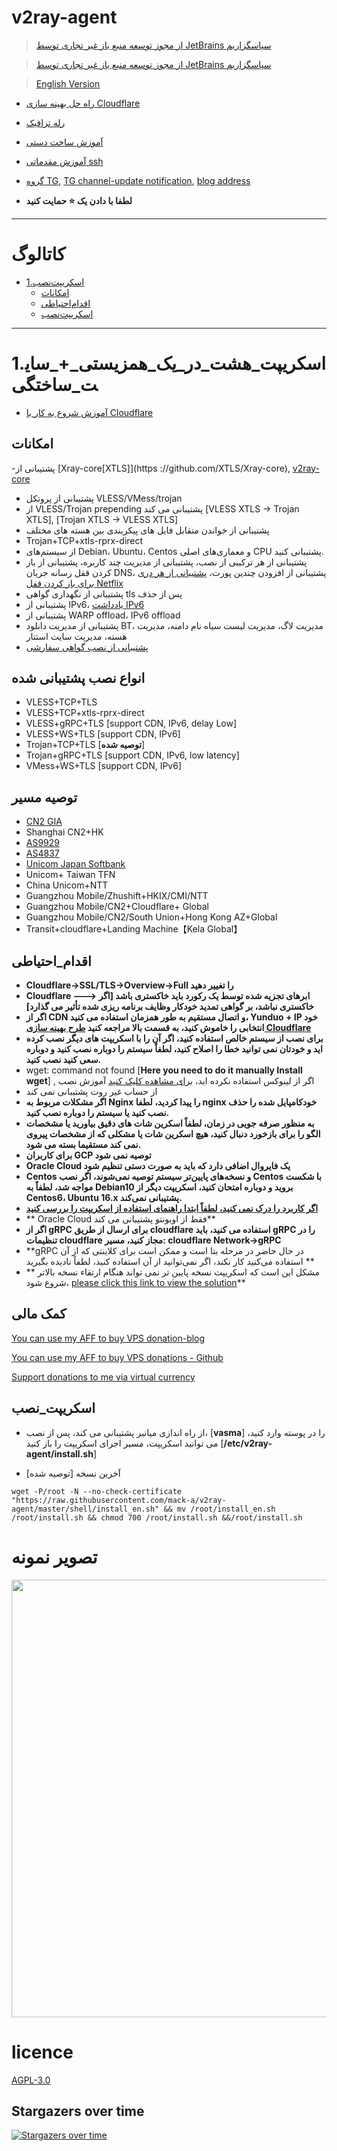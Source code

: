 # v2ray-agent

> [از مجوز توسعه منبع باز غیر تجاری توسط JetBrains سپاسگزاریم](https://www.jetbrains.com/?from=v2ray-agent)

> [از مجوز توسعه منبع باز غیر تجاری توسط JetBrains سپاسگزاریم]( https://www.jetbrains.com/?from=v2ray-agent)

> [English Version](https://github.com/mack-a/v2ray-agent/blob/master/documents/en/README_EN.md)

- [راه حل بهینه سازی Cloudflare](https://github.com/mack-a/v2ray-agent/blob/master/documents/optimize_V2Ray.md)
- [رله ترافیک](https://github.com/mack-a/v2ray-agent/blob/master/documents/traffic_relay.md)
- [آموزش ساخت دستی](https://github.com/mack-a/v2ray-agent/blob/master/documents/Cloudflare_install_manual.md)
- [آموزش مقدماتی ssh](https://www.v2ray-agent.com/2020-12-16-ssh%E5%85%A5%E9%97%A8%E6%95%99%E7%A8%8B)

- [گروه TG](https://t.me/technologyshare), [TG channel-update notification](https://t.me/v2rayAgentChannel), [blog address](https://www.v2ray-agent.com/)
- **لطفا با دادن یک ⭐ حمایت کنید**

* * * 

# کاتالوگ

- [1.اسکریپت‌نصب](#1.اسکریپت_هشت_در_یک_همزیستی_+_سایت_ساختگی)
  - [امکانات](#امکانات)
  - [اقدام‌احتیاطی](#اقدام_احتیاطی)
  - [اسکریپت‌نصب](#اسکریپت_نصب)

* * * 

# 1.اسکریپت_هشت_در_یک_همزیستی_+_سایت_ساختگی

- [آموزش شروع به کار با Cloudflare](https://github.com/mack-a/v2ray-agent/blob/master/documents/cloudflare_init.md)

## امکانات
-پشتیبانی از [Xray-core[XTLS]](https ://github.com/XTLS/Xray-core), [v2ray-core](https://github.com/v2fly/v2ray-core)
- پشتیبانی از پروتکل VLESS/VMess/trojan
- از VLESS/Trojan prepending پشتیبانی می کند [VLESS XTLS -> Trojan XTLS], [Trojan XTLS -> VLESS XTLS]
- پشتیبانی از خواندن متقابل فایل های پیکربندی بین هسته های مختلف
- Trojan+TCP+xtls-rprx-direct
- از سیستم‌های Debian، Ubuntu، Centos و معماری‌های اصلی CPU پشتیبانی کنید.
- پشتیبانی از هر ترکیبی از نصب، پشتیبانی از مدیریت چند کاربره، پشتیبانی از باز کردن قفل رسانه جریان DNS، پشتیبانی از افزودن چندین پورت، [پشتیبانی از هر دری برای باز کردن قفل Netflix](https://github.com/mack-a/v2ray-agent/blob/master/documents/netflix/dokodemo-unblock_netflix.md)
- پشتیبانی از نگهداری گواهی tls پس از حذف
- پشتیبانی از IPv6، [یادداشت IPv6](https://github.com/mack-a/v2ray-agent/blob/master/documents/ipv6_help.md)
- پشتیبانی از WARP offload، IPv6 offload
- پشتیبانی از مدیریت دانلود BT، مدیریت لاگ، مدیریت لیست سیاه نام دامنه، مدیریت هسته، مدیریت سایت استتار
- [پشتیبانی از نصب گواهی سفارشی](https://github.com/mack-a/v2ray-agent/blob/master/documents/install_tls.md)

## انواع نصب پشتیبانی شده

- VLESS+TCP+TLS
- VLESS+TCP+xtls-rprx-direct
- VLESS+gRPC+TLS [support CDN, IPv6, delay Low]
- VLESS+WS+TLS [support CDN, IPv6]
- Trojan+TCP+TLS [**توصیه شده**]
- Trojan+gRPC+TLS [support CDN, IPv6, low latency]
- VMess+WS+TLS [support CDN, IPv6]

## توصیه مسیر

- [CN2 GIA](https://github.com/mack-a/v2ray-agent/blob/master/documents/donation_aff.md#1cn2-gia)
- Shanghai CN2+HK
- [AS9929]( https://github.com/mack-a/v2ray-agent/blob/master/documents/donation_aff.md#2%E8%81%94%E9%80%9A-as9929a%E7%BD%91)
- [AS4837](https://github.com/mack-a/v2ray-agent/blob/master/documents/donation_aff.md#3%E8%81%94%E9%80%9A-as4837%E6%99%AE%E9%80%9A%E6%B0%91%E7%94%A8%E7%BD%91)
- [Unicom Japan Softbank](https://github.com/mack-a/v2ray-agent/blob/master/documents/donation_aff.md#4%E8%81%94%E9%80%9A-%E6%97%A5%E6%9C%AC%E8%BD%AF%E9%93%B6)
- Unicom+ Taiwan TFN
- China Unicom+NTT
- Guangzhou Mobile/Zhushift+HKIX/CMI/NTT
- Guangzhou Mobile/CN2+Cloudflare+ Global
- Guangzhou Mobile/CN2/South Union+Hong Kong AZ+Global
- Transit+cloudflare+Landing Machine【Kela Global】

## اقدام_احتیاطی

- **Cloudflare->SSL/TLS->Overview->Full را تغییر دهید**
- **Cloudflare ---> ابرهای تجزیه شده توسط یک رکورد باید خاکستری باشد [اگر خاکستری نباشد، بر گواهی تمدید خودکار وظایف برنامه ریزی شده تأثیر می گذارد]**
- **اگر از CDN و اتصال مستقیم به طور همزمان استفاده می کنید، Yunduo + IP خود انتخابی را خاموش کنید، به قسمت بالا مراجعه کنید [طرح بهینه سازی Cloudflare](https://github.com/mack-a/v2ray-agent/blob/master/documents/optimize_V2Ray.md)**
- **برای نصب از سیستم خالص استفاده کنید، اگر آن را با اسکریپت های دیگر نصب کرده اید و خودتان نمی توانید خطا را اصلاح کنید، لطفاً سیستم را دوباره نصب کنید و دوباره سعی کنید نصب کنید.**
- wget: command not found [**Here you need to do it manually Install wget**]
  , اگر از لینوکس استفاده نکرده اید، [برای مشاهده کلیک کنید](https://github.com/mack-a/v2ray-agent/tree/master/documents/install_tools.md) آموزش نصب
- از حساب غیر روت پشتیبانی نمی کند
- **اگر مشکلات مربوط به Nginx را پیدا کردید، لطفا nginx خودکامپایل شده را حذف نصب کنید یا سیستم را دوباره نصب کنید.**
- **به منظور صرفه جویی در زمان، لطفاً اسکرین شات های دقیق بیاورید یا مشخصات الگو را برای بازخورد دنبال کنید، هیچ اسکرین شات یا مشکلی که از مشخصات پیروی نمی کند مستقیما بسته می شود.**
- **برای کاربران GCP توصیه نمی شود**
- **Oracle Cloud یک فایروال اضافی دارد که باید به صورت دستی تنظیم شود**
- **Centos و نسخه‌های پایین‌تر سیستم توصیه نمی‌شوند، اگر نصب Centos با شکست مواجه شد، لطفاً به Debian10 بروید و دوباره امتحان کنید، اسکریپت دیگر از Centos6، Ubuntu 16.x پشتیبانی نمی‌کند.**
- **[اگر کاربرد را درک نمی کنید، لطفاً ابتدا راهنمای استفاده از اسکریپت را بررسی کنید](https://github.com/mack-a/v2ray-agent/blob/master/documents/how_to_use.md)**
- ** Oracle Cloud فقط از اوبونتو پشتیبانی می کند**
- **اگر از gRPC برای ارسال از طریق cloudflare استفاده می کنید، باید gRPC را در تنظیمات cloudflare مجاز کنید، مسیر: cloudflare Network->gRPC**
- **gRPC در حال حاضر در مرحله بتا است و ممکن است برای کلاینتی که از آن استفاده می‌کنید کار نکند، اگر نمی‌توانید از آن استفاده کنید، لطفاً نادیده بگیرید **
- ** مشکل این است که اسکریپت نسخه پایین تر نمی تواند هنگام ارتقاء نسخه بالاتر شروع شود، [please click this link to view the solution](https://github.com/mack-a/v2ray-agent/blob/master/documents/how_to_use.md#4%E4%BD%8E%E7%89%88%E6%9C%AC%E5%8D%87%E7%BA%A7%E9%AB%98%E7%89%88%E6%9C%AC%E5%90%8E%E6%97%A0%E6%B3%95%E5%90%AF%E5%8A%A8%E6%A0%B8%E5%BF%83)**

## کمک مالی

[You can use my AFF to buy VPS donation-blog](https://www.v2ray-agent.com/%E6%82%A8%E5%8F%AF%E4%BB%A5%E9%80%9A%E8%BF%87%E6%88%91%E7%9A%84AFF%E8%B4%AD%E4%B9%B0vps%E6%8D%90%E8%B5%A0)

[You can use my AFF to buy VPS donations - Github](https://github.com/mack-a/v2ray-agent/blob/master/documents/donation_aff.md)

[Support donations to me via virtual currency](https://github.com/mack-a/v2ray-agent/blob/master/documents/donation.md)

## اسکریپت_نصب

- از راه اندازی میانبر پشتیبانی می کند، پس از نصب، [**vasma**] را در پوسته وارد کنید، می توانید اسکریپت، مسیر اجرای اسکریپت را باز کنید [**/etc/v2ray-agent/install.sh**]

- آخرین نسخه [توصیه شده]

``` 
wget -P/root -N --no-check-certificate "https://raw.githubusercontent.com/mack-a/v2ray-agent/master/shell/install_en.sh" && mv /root/install_en.sh /root/install.sh && chmod 700 /root/install.sh &&/root/install.sh
``` 


# تصویر نمونه

<img src="https://raw.githubusercontent.com/mack-a/v2ray-agent/master/fodder/install/install.jpg" width=700>

# licence

[AGPL-3.0](https://github.com/mack-a/v2ray-agent/blob/master/LICENSE)

## Stargazers over time

[![Stargazers over time](https://starchart.cc/mack-a/v2ray-agent.svg)](https://starchart.cc/mack-a/v2ray-agent)

